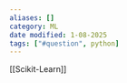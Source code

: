 ```yaml
---
aliases: []
category: ML
date modified: 1-08-2025
tags: ["#question", python]
---
```

[[Scikit-Learn]]